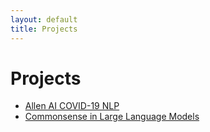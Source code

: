 ```yaml
---
layout: default
title: Projects
---
```


# Projects

- [Allen AI COVID-19 NLP](/projects/allen-ai-nlp/) <!-- https://mkaymck.github.io/allen-ai-nlp -->
- [Commonsense in Large Language Models](/projects/commonsense-llms/) <!-- https://mkaymck.github.io/commonsense-llms.html -->
